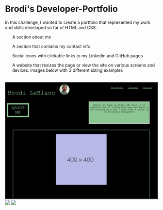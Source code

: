 # Brodi's Developer-Portfolio
In this challenge, I wanted to create a portfolio that represented my work and skills developed so far of HTML and CSS.
<ul>A section about me</ul>
<ul>A section that contains my contact info</ul>
<ul>Social icons with clickable links to my Linkedin and GitHub pages</ul>
<ul>A website that resizes the page or view the site on various screens and devices. Images below with 3 different sizing examples</ul>
<br>
<img src="https://github.com/brodi-xx/developer-portfolio/blob/main/assets/images/Screen%20Shot%202023-02-16%20at%2010.58.36%20PM.png">

<img src="/Users/brodi/bootcamp/challenges/developer-portfolio/assets/images/Screen Shot 2023-02-16 at 11.01.56 PM.png">

<img src="/Users/brodi/bootcamp/challenges/developer-portfolio/assets/images/Screen Shot 2023-02-16 at 11.02.17 PM.png">

